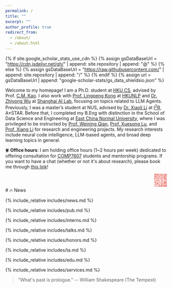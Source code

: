 ```yaml
---
permalink: /
title: ""
excerpt: ""
author_profile: true
redirect_from: 
  - /about/
  - /about.html
---
```


{% if site.google_scholar_stats_use_cdn %}
{% assign gsDataBaseUrl = "https://cdn.jsdelivr.net/gh/" | append: site.repository | append: "@" %}
{% else %}
{% assign gsDataBaseUrl = "https://raw.githubusercontent.com/" | append: site.repository | append: "/" %}
{% endif %}
{% assign url = gsDataBaseUrl | append: "google-scholar-stats/gs_data_shieldsio.json" %}

<span class='anchor' id='about-me'></span>

<!-- Currently, I am working with the NLP group of [Shanghai AI Lab](https://www.shlab.org.cn/) under the supervision of [Dr. Zhiyong Wu](https://lividwo.github.io/zywu.github.io/), focusing on topics related to LLM Agents. -->

<!-- Welcome to my homepage! I am a Ph.D. student at [HKU CS](https://www.cs.hku.hk/), advised by Prof. [C.M. Kao](https://www.cs.hku.hk/index.php/people/academic-staff/kao). I also work with the NLP group of [Shanghai AI Lab](https://www.shlab.org.cn/) and [HKUNLP](https://hkunlp.github.io/), focusing on topics related to LLM Agents. Previously, I was a master’s student at NUS, advised by [Dr. Xiaoli Li](https://www.a-star.edu.sg/i2r/about-i2r/i2r-management/li-xiaoli) at the Institute for Infocomm Research ([I<sup>2</sup>R](https://www.a-star.edu.sg/i2r)), A*STAR. Before that, I completed my B.Eng with distinction in the School of Data Science and Engineering ([DaSE](http://dase.ecnu.edu.cn/)) at [East China Normal University](https://en.wikipedia.org/wiki/East_China_Normal_University), where I was privileged to be instructed by [Prof. Weining Qian](http://dase.ecnu.edu.cn/dase-module-gateway/dase/teacher/single_teacher.html?teacherId=27), [Prof. Xuesong Lu](http://dase.ecnu.edu.cn/dase-module-gateway/dase/teacher/single_teacher.html?teacherId=40), and [Prof. Xiang Li](https://lixiang3776.github.io/) for research and engineering projects.
My research interests include neural code intelligence, LLM-based agents, and broad deep learning topics in general. -->

Welcome to my homepage! I am a Ph.D. student at [HKU CS](https://www.cs.hku.hk/), advised by Prof. [C.M. Kao](https://www.cs.hku.hk/index.php/people/academic-staff/kao). I also work with [Prof. Lingpeng Kong](https://ikekonglp.github.io/) at [HKUNLP](https://hkunlp.github.io/) and [Dr. Zhiyong Wu](https://lividwo.github.io/zywu.github.io/) at [Shanghai AI Lab](https://www.shlab.org.cn/), focusing on topics related to LLM Agents. Previously, I was a master’s student at NUS, advised by [Dr. Xiaoli Li](https://www.a-star.edu.sg/i2r/about-i2r/i2r-management/li-xiaoli) at [I<sup>2</sup>R](https://www.a-star.edu.sg/i2r), A*STAR. Before that, I completed my B.Eng with distinction in the School of Data Science and Engineering at [East China Normal University](https://en.wikipedia.org/wiki/East_China_Normal_University), where I was privileged to be instructed by [Prof. Weining Qian](https://scholar.google.com/citations?user=KqqoR6gAAAAJ), [Prof. Xuesong Lu](https://scholar.google.com/citations?user=Xh484PAAAAAJ), and [Prof. Xiang Li](https://lixiang3776.github.io/) for research and engineering projects.
My research interests include neural code intelligence, LLM-based agents, and broad deep learning topics in general.

🍀 **Office hours**: I am holding office hours (1~2 hours per week) dedicated to offering consultation for [COMP7607](https://nlp.cs.hku.hk/comp7607-fall2024/) students and mentorship programs. If you want to have a chat (whether or not it's about research), please book me through [this link](https://qiushi.youcanbook.me/)!

<!-- Seeking collaboration, UG/MSc students are welcome  -->
<!-- I am constantly seeking collaborators on above topics -->

<!-- I will start my Ph.D. in Computer Science at [HKU CS](https://www.cs.hku.hk/) in 2024 Fall 🐱 -->

<!-- Download my [Resumé](./files/Qiushi_Academic_CV_June_2023.pdf)📄 in PDF. -->
 <!-- I have published more than 100 papers at the top international AI conferences with total <a href='https://scholar.google.com/citations?user=DhtAFkwAAAAJ'>google scholar citations <strong><span id='total_cit'>260000+</span></strong></a> (You can also use google scholar badge <a href='https://scholar.google.com/citations?user=DhtAFkwAAAAJ'><img src="https://img.shields.io/endpoint?url={{ url | url_encode }}&logo=Google%20Scholar&labelColor=f6f6f6&color=9cf&style=flat&label=citations"></a>). -->
 
<div  align="right">
<img src='./images/qiushi-seal.jpg' style='width: 2.75em;'>  
</div>
# 🔥 News
<!-- - *2024.05*: &nbsp;🥂🥂 Four papers are accepted by ACL 2024! See you in Bangkok!
- *2024.03*: &nbsp;📑📑 Check out our Code Intelligence Survey Paper 🔥
- *2023.12*: &nbsp;⛱️⛱️ Attending EMNLP 2023 in SG 🇸🇬
- *2023.05*: &nbsp;🚀🚀 *HugNLP* Framework is ready for use! Please check our [Paper](https://arxiv.org/abs/2302.14286), [Repo](https://github.com/HugAILab/HugNLP) and [Blogs](https://zhuanlan.zhihu.com/p/628106578)!
- *2023.05*: &nbsp;👏👏 We release [*SelfAware* (ACL 2023 Findings)](https://arxiv.org/abs/2305.18153) for benchmarking LLMs' self-knowledge [Slides](./files/ACL23_LLMSA-Presentation.pdf).
- *2022.12*: &nbsp;🎉🎉 Our team won second prize (100k RMB) in the [International Algorithm Case Competition](https://iacc.pazhoulab-huangpu.com/): PLM Tuning Track.  -->

{% include_relative includes/news.md %}

{% include_relative includes/pub.md %}

{% include_relative includes/interns.md %}

{% include_relative includes/talks.md %}

{% include_relative includes/honors.md %}

{% include_relative includes/ta.md %}

{% include_relative includes/edu.md %}

{% include_relative includes/services.md %}

<!-- # 💬 Invited Talks
- *2021.06*, Lorem ipsum dolor sit amet, consectetur adipiscing elit. Vivamus ornare aliquet ipsum, ac tempus justo dapibus sit amet. 
- *2021.03*, Lorem ipsum dolor sit amet, consectetur adipiscing elit. Vivamus ornare aliquet ipsum, ac tempus justo dapibus sit amet.  \| [\[video\]](https://github.com/) -->

> "What's past is prologue." -- William Shakespeare (The Tempest)  
> 
<!-- > <a href='https://scholar.google.com/citations?user=QgMkYFAAAAAJ&hl=en'><img src="https://img.shields.io/endpoint?url={{ url | url_encode }}&logo=Google%20Scholar&labelColor=f6f6f6&color=9cf&style=flat&label=citations"></a> -->

<!-- # 📅 My Calendar

<iframe src="https://calendar.google.com/calendar/u/0?cid=dG9tbXlzdW4xMDE5QGdtYWlsLmNvbQ" style="border: 0" width="800" height="600" frameborder="0" scrolling="no"></iframe> -->

